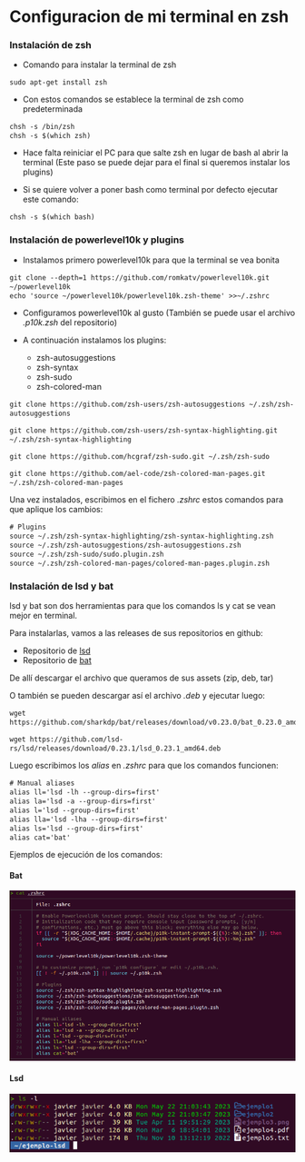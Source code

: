 # Configuracion de mi terminal en zsh

### Instalación de zsh

* Comando para instalar la terminal de zsh

```
sudo apt-get install zsh
```

* Con estos comandos se establece la terminal de zsh como predeterminada

```
chsh -s /bin/zsh
chsh -s $(which zsh)
```

* Hace falta reiniciar el PC para que salte zsh en lugar de bash al abrir la terminal (Este paso se puede dejar para el final si queremos instalar los plugins)

* Si se quiere volver a poner bash como terminal por defecto ejecutar este comando:

```
chsh -s $(which bash)
```

### Instalación de powerlevel10k y plugins

* Instalamos primero powerlevel10k para que la terminal se vea bonita

```
git clone --depth=1 https://github.com/romkatv/powerlevel10k.git ~/powerlevel10k
echo 'source ~/powerlevel10k/powerlevel10k.zsh-theme' >>~/.zshrc
```

* Configuramos powerlevel10k al gusto (También se puede usar el archivo _.p10k.zsh_ del repositorio)

* A continuación instalamos los plugins:

    - zsh-autosuggestions
    - zsh-syntax
    - zsh-sudo
    - zsh-colored-man

```
git clone https://github.com/zsh-users/zsh-autosuggestions ~/.zsh/zsh-autosuggestions
```

```
git clone https://github.com/zsh-users/zsh-syntax-highlighting.git ~/.zsh/zsh-syntax-highlighting
```

```
git clone https://github.com/hcgraf/zsh-sudo.git ~/.zsh/zsh-sudo
```

```
git clone https://github.com/ael-code/zsh-colored-man-pages.git ~/.zsh/zsh-colored-man-pages
```

Una vez instalados, escribimos en el fichero _.zshrc_ estos comandos para que aplique los cambios:

```
# Plugins
source ~/.zsh/zsh-syntax-highlighting/zsh-syntax-highlighting.zsh
source ~/.zsh/zsh-autosuggestions/zsh-autosuggestions.zsh
source ~/.zsh/zsh-sudo/sudo.plugin.zsh
source ~/.zsh/zsh-colored-man-pages/colored-man-pages.plugin.zsh
```

### Instalación de lsd y bat

lsd y bat son dos herramientas para que los comandos ls y cat se vean mejor en terminal.

Para instalarlas, vamos a las releases de sus repositorios en github:

* Repositorio de [lsd](https://github.com/lsd-rs/lsd/releases)
* Repositorio de [bat](https://github.com/sharkdp/bat/releases)

De allí descargar el archivo que queramos de sus assets (zip, deb, tar)

O también se pueden descargar así el archivo _.deb_ y ejecutar luego:

```
wget https://github.com/sharkdp/bat/releases/download/v0.23.0/bat_0.23.0_amd64.deb
```

```
wget https://github.com/lsd-rs/lsd/releases/download/0.23.1/lsd_0.23.1_amd64.deb
```

Luego escribimos los _alias_ en _.zshrc_ para que los comandos funcionen:
```
# Manual aliases
alias ll='lsd -lh --group-dirs=first'
alias la='lsd -a --group-dirs=first'
alias l='lsd --group-dirs=first'
alias lla='lsd -lha --group-dirs=first'
alias ls='lsd --group-dirs=first'
alias cat='bat'
```

Ejemplos de ejecución de los comandos:

#### Bat

![ejemplo-ejecucion-bat](/imgs/ejemplo-bat.png)

#### Lsd

![ejemplo-ejecucion-lsd](/imgs/ejemplo-lsd.png)